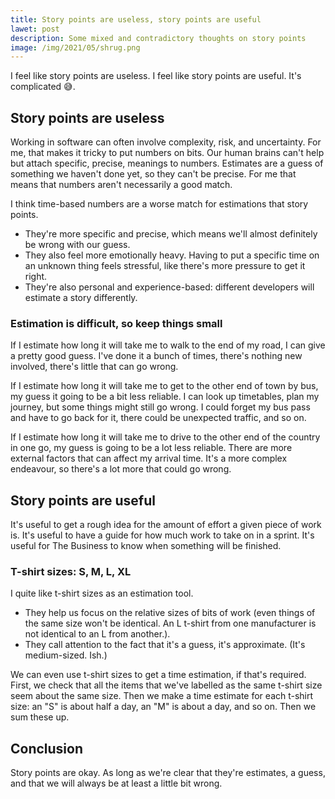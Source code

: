 ```yaml
---
title: Story points are useless, story points are useful
lawet: post
description: Some mixed and contradictory thoughts on story points
image: /img/2021/05/shrug.png
---
```


I feel like story points are useless. I feel like story points are useful. It's complicated 😅.

## Story points are useless

Working in software can often involve complexity, risk, and uncertainty. For me, that makes it tricky to put numbers on bits. Our human brains can't help but attach specific, precise, meanings to numbers. Estimates are a guess of something we haven't done yet, so they can't be precise. For me that means that numbers aren't necessarily a good match.

I think time-based numbers are a worse match for estimations that story points.

- They're more specific and precise, which means we'll almost definitely be wrong with our guess.
- They also feel more emotionally heavy. Having to put a specific time on an unknown thing feels stressful, like there's more pressure to get it right.
- They're also personal and experience-based: different developers will estimate a story differently.

### Estimation is difficult, so keep things small

If I estimate how long it will take me to walk to the end of my road, I can give a pretty good guess. I've done it a bunch of times, there's nothing new involved, there's little that can go wrong.

If I estimate how long it will take me to get to the other end of town by bus, my guess it going to be a bit less reliable. I can look up timetables, plan my journey, but some things might still go wrong. I could forget my bus pass and have to go back for it, there could be unexpected traffic, and so on.

If I estimate how long it will take me to drive to the other end of the country in one go, my guess is going to be a lot less reliable. There are more external factors that can affect my arrival time. It's a more complex endeavour, so there's a lot more that could go wrong.

## Story points are useful

It's useful to get a rough idea for the amount of effort a given piece of work is. It's useful to have a guide for how much work to take on in a sprint. It's useful for The Business to know when something will be finished.

### T-shirt sizes: S, M, L, XL

I quite like t-shirt sizes as an estimation tool.

- They help us focus on the relative sizes of bits of work (even things of the same size won't be identical. An L t-shirt from one manufacturer is not identical to an L from another.).
- They call attention to the fact that it's a guess, it's approximate. (It's medium-sized. Ish.)

We can even use t-shirt sizes to get a time estimation, if that's required. First, we check that all the items that we've labelled as the same t-shirt size seem about the same size. Then we make a time estimate for each t-shirt size: an "S" is about half a day, an "M" is about a day, and so on. Then we sum these up.

## Conclusion

Story points are okay. As long as we're clear that they're estimates, a guess, and that we will always be at least a little bit wrong.
